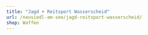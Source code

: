 ```yaml
---
title: "Jagd + Reitsport Wasserscheid"
url: /neusiedl-am-see/jagd-reitsport-wasserscheid/
shop: Waffen
---
```

